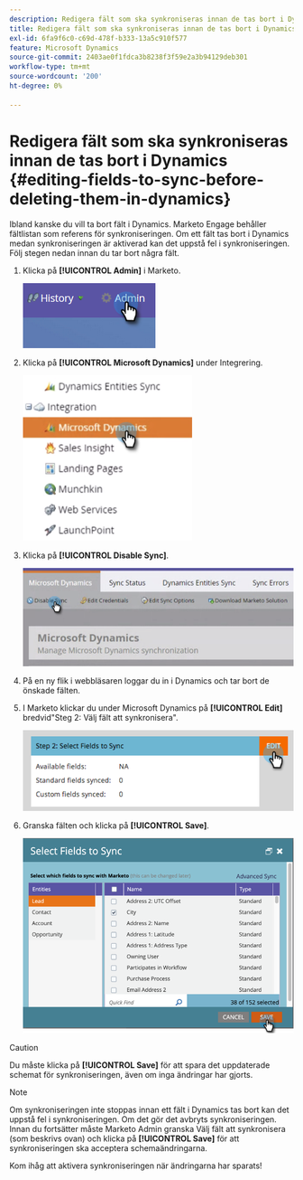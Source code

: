 ```yaml
---
description: Redigera fält som ska synkroniseras innan de tas bort i Dynamics - Marketo Docs - produktdokumentation
title: Redigera fält som ska synkroniseras innan de tas bort i Dynamics
exl-id: 6fa9f6c0-c69d-478f-b333-13a5c910f577
feature: Microsoft Dynamics
source-git-commit: 2403ae0f1fdca3b8238f3f59e2a3b94129deb301
workflow-type: tm+mt
source-wordcount: '200'
ht-degree: 0%

---
```


# Redigera fält som ska synkroniseras innan de tas bort i Dynamics {#editing-fields-to-sync-before-deleting-them-in-dynamics}

Ibland kanske du vill ta bort fält i Dynamics. Marketo Engage behåller fältlistan som referens för synkroniseringen. Om ett fält tas bort i Dynamics medan synkroniseringen är aktiverad kan det uppstå fel i synkroniseringen. Följ stegen nedan innan du tar bort några fält.

1. Klicka på **[!UICONTROL Admin]** i Marketo.

   ![](assets/sync-before-deleting-them-in-dynamics-1.png)

1. Klicka på **[!UICONTROL Microsoft Dynamics]** under Integrering.

   ![](assets/sync-before-deleting-them-in-dynamics-2.png)

1. Klicka på **[!UICONTROL Disable Sync]**.

   ![](assets/sync-before-deleting-them-in-dynamics-3.png)

1. På en ny flik i webbläsaren loggar du in i Dynamics och tar bort de önskade fälten.

1. I Marketo klickar du under Microsoft Dynamics på **[!UICONTROL Edit]** bredvid&quot;Steg 2: Välj fält att synkronisera&quot;.

   ![](assets/sync-before-deleting-them-in-dynamics-4.png)

1. Granska fälten och klicka på **[!UICONTROL Save]**.

   ![](assets/sync-before-deleting-them-in-dynamics-5.png)

>[!CAUTION]
>
>Du måste klicka på **[!UICONTROL Save]** för att spara det uppdaterade schemat för synkroniseringen, även om inga ändringar har gjorts.

>[!NOTE]
>
>Om synkroniseringen inte stoppas innan ett fält i Dynamics tas bort kan det uppstå fel i synkroniseringen. Om det gör det avbryts synkroniseringen. Innan du fortsätter måste Marketo Admin granska Välj fält att synkronisera (som beskrivs ovan) och klicka på **[!UICONTROL Save]** för att synkroniseringen ska acceptera schemaändringarna.

Kom ihåg att aktivera synkroniseringen när ändringarna har sparats!
